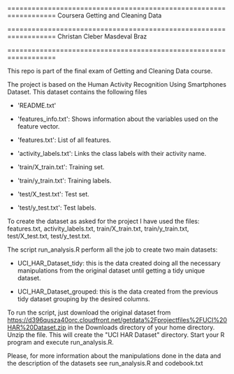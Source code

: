 ==================================================================
Coursera Getting and Cleaning Data

==================================================================
Christan Cleber Masdeval Braz

==================================================================

This repo is part of the final exam of Getting and Cleaning Data course. 

The project is based on the Human Activity Recognition Using Smartphones Dataset. This dataset contains the following files 

- 'README.txt'

- 'features_info.txt': Shows information about the variables used on the feature vector.

- 'features.txt': List of all features.

- 'activity_labels.txt': Links the class labels with their activity name.

- 'train/X_train.txt': Training set.

- 'train/y_train.txt': Training labels.

- 'test/X_test.txt': Test set.

- 'test/y_test.txt': Test labels.


 To create the dataset as asked for the project I have used the files: features.txt, activity_labels.txt, train/X_train.txt, train/y_train.txt, test/X_test.txt, test/y_test.txt.

  The script run_analysis.R perform all the job to create two main datasets:

  - UCI_HAR_Dataset_tidy: this is the data created doing all the necessary manipulations from the original dataset until getting a tidy unique dataset. 

  - UCI_HAR_Dataset_grouped: this is the data created from the previous tidy dataset grouping by the desired columns. 
  
  
  To run the script, just download the original dataset from https://d396qusza40orc.cloudfront.net/getdata%2Fprojectfiles%2FUCI%20HAR%20Dataset.zip in the Downloads directory of your home directory. Unzip the file. This will create the "UCI HAR Dataset" directory. Start your R program and execute run_analysis.R.

  Please, for more information about the manipulations done in the data and the description of the datasets see run_analysis.R and codebook.txt  
